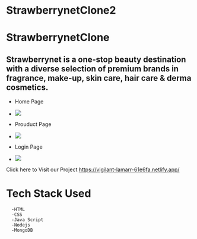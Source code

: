 # StrawberrynetClone2


# StrawberrynetClone
<h2>Strawberrynet is a one-stop beauty destination with a diverse selection of premium brands in fragrance, make-up, skin care, hair care & derma cosmetics.</h2>

- Home Page
-  <img src="https://www.linkpicture.com/q/landingpage_1.png"></img>

- Prouduct Page
-  <img src="https://www.linkpicture.com/q/product-page_1.png"></img>

- Login Page
- <img src="https://www.linkpicture.com/q/login-page.png"></img>

Click here to Visit our Project 
https://vigilant-lamarr-61e6fa.netlify.app/

# Tech Stack Used
      -HTML
      -CSS
      -Java Script
      -Nodejs
      -MongoDB
